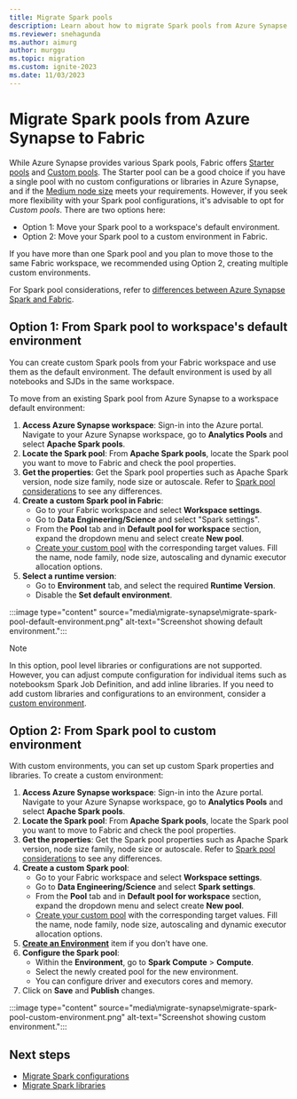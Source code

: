 ```yaml
---
title: Migrate Spark pools
description: Learn about how to migrate Spark pools from Azure Synapse Spark to Fabric.
ms.reviewer: snehagunda
ms.author: aimurg
author: murggu
ms.topic: migration
ms.custom: ignite-2023
ms.date: 11/03/2023
---
```


# Migrate Spark pools from Azure Synapse to Fabric

While Azure Synapse provides various Spark pools, Fabric offers [Starter pools](configure-starter-pools.md) and [Custom pools](create-custom-spark-pools.md). The Starter pool can be a good choice if you have a single pool with no custom configurations or libraries in Azure Synapse, and if the [Medium node size](spark-compute.md) meets your requirements. However, if you seek more flexibility with your Spark pool configurations, it's advisable to opt for *Custom pools*. There are two options here: 

* Option 1: Move your Spark pool to a workspace's default environment.
* Option 2: Move your Spark pool to a custom environment in Fabric. 

If you have more than one Spark pool and you plan to move those to the same Fabric workspace, we recommended using Option 2, creating multiple custom environments.

For Spark pool considerations, refer to [differences between Azure Synapse Spark and Fabric](NEEDLINK).

## Option 1: From Spark pool to workspace's default environment

You can create custom Spark pools from your Fabric workspace and use them as the default environment. The default environment is used by all notebooks and SJDs in the same workspace. 

To move from an existing Spark pool from Azure Synapse to a workspace default environment:

1. **Access Azure Synapse workspace**: Sign-in into the Azure portal. Navigate to your Azure Synapse workspace, go to **Analytics Pools** and select **Apache Spark pools**.
1.	**Locate the Spark pool**: From **Apache Spark pools**, locate the Spark pool you want to move to Fabric and check the pool properties. 
1.	**Get the properties**: Get the Spark pool properties such as Apache Spark version, node size family, node size or autoscale. Refer to [Spark pool considerations](NEEDLINK) to see any differences.
1.	**Create a custom Spark pool in Fabric**:
    * Go to your Fabric workspace and select **Workspace settings**.
    * Go to **Data Engineering/Science** and select "Spark settings".
    * From the **Pool** tab and in **Default pool for workspace** section, expand the dropdown menu and select create **New pool**.
    * [Create your custom pool](create-custom-spark-pools.md) with the corresponding target values. Fill the name, node family, node size, autoscaling and dynamic executor allocation options.
5.	**Select a runtime version**:
    * Go to **Environment** tab, and select the required **Runtime Version**.
    * Disable the **Set default environment**.

:::image type="content" source="media\migrate-synapse\migrate-spark-pool-default-environment.png" alt-text="Screenshot showing default environment.":::

> [!NOTE]
> In this option, pool level libraries or configurations are not supported. However, you can adjust compute configuration for individual items such as notebooksm Spark Job Definition, and add inline libraries. If you need to add custom libraries and configurations to an environment, consider a [custom environment](NEEDLINK).

## Option 2: From Spark pool to custom environment

With custom environments, you can set up custom Spark properties and libraries. To create a custom environment:

1. **Access Azure Synapse workspace**: Sign-in into the Azure portal. Navigate to your Azure Synapse workspace, go to **Analytics Pools** and select **Apache Spark pools**.
1.	**Locate the Spark pool**: From **Apache Spark pools**, locate the Spark pool you want to move to Fabric and check the pool properties. 
1.	**Get the properties**: Get the Spark pool properties such as Apache Spark version, node size family, node size or autoscale. Refer to [Spark pool considerations](NEEDLINK) to see any differences.
1.	**Create a custom Spark pool**:
    * Go to your Fabric workspace and select **Workspace settings**.
    * Go to **Data Engineering/Science** and select **Spark settings**.
    * From the **Pool** tab and in **Default pool for workspace** section, expand the dropdown menu and select create **New pool**.
    * [Create your custom pool](create-custom-spark-pools.md) with the corresponding target values. Fill the name, node family, node size, autoscaling and dynamic executor allocation options.
1.	**[Create an Environment](NEEDLINK)** item if you don’t have one.
1.	**Configure the Spark pool**:
    * Within the **Environment**, go to **Spark Compute** > **Compute**.
    * Select the newly created pool for the new environment.
    * You can configure driver and executors cores and memory. 
1.	Click on **Save** and **Publish** changes.

:::image type="content" source="media\migrate-synapse\migrate-spark-pool-custom-environment.png" alt-text="Screenshot showing custom environment.":::

## Next steps

- [Migrate Spark configurations](migrate-synapse-spark-configurations.md)
- [Migrate Spark libraries](migrate-synapse-spark-libraries.md)